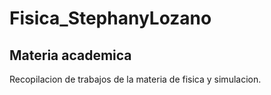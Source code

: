 # Fisica_StephanyLozano
## Materia academica

Recopilacion de trabajos de la materia de fisica y simulacion.
